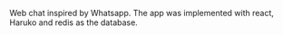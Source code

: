 Web chat inspired by Whatsapp. The app was implemented with react, Haruko and redis as the database.
